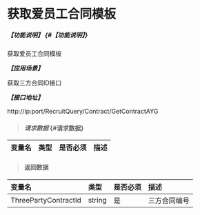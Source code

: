 # 获取爱员工合同模板
##### _【功能说明】_ {#【功能说明】}
获取爱员工合同模板

_**【应用场景】**_

获取三方合同ID接口


_**【接口地址】**_

http://ip:port/RecruitQuery/Contract/GetContractAYG

> #### _请求数据_ {#请求数据}

| 变量名 | 类型 | 是否必须 | 描述 |
| :--- | :--- | :--- | :--- |


> #### 返回数据

| 变量名 | 类型 | 是否必须 | 描述 |
| :--- | :--- | :--- | :--- |
| ThreePartyContractId| string | 是 |三方合同编号|

